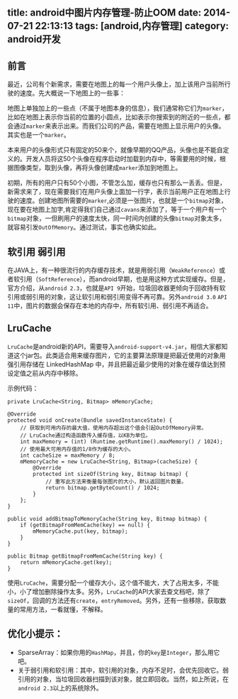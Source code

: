title: android中图片内存管理-防止OOM
date: 2014-07-21 22:13:13
tags: [android,内存管理]
category: android开发
---
## 前言
最近，公司有个新需求，需要在地图上的每一个用户头像上，加上该用户当前所行驶的速度。先大概说一下地图上的一些事：

地图上单独加上的一些点（不属于地图本身的信息），我们通常称它们为`marker`，比如在地图上表示你当前的位置的小圆点，比如表示你搜索到的附近的一些点，都会通过`marker`来表示出来。而我们公司的产品，需要在地图上显示用户的头像。其实也是一个`marker`。
<!-- more -->
本来用户的头像形式只有固定的50来个，就像早期的QQ产品，头像也是不能自定义的。开发人员将这50个头像在程序启动时加载到内存中，等需要用的时候，根据图像类型，取到头像，再将头像创建成`marker`添加到地图上。

初期，所有的用户只有50个小图，不管怎么加，缓存也只有那么一丢丢。但是，新需求来了，现在需要我们在用户头像上面加一行字，表示当前用户正在地图上行驶的速度。创建地图所需要的`marker`,必须是一张图片，也就是一个`bitmap`对象，现在要在地图上加字,肯定得我们自己通过`cavans`来添加了，等于一个用户有一个`bitmap`对象，一但刷用户的速度太快，同一时间内创建的头像`bitmap`对象太多，就容易引发`OutOfMemory`。通过测试，事实也确实如此。

## 软引用 弱引用

在JAVA上，有一种很流行的内存缓存技术，就是用弱引用（`WeakReference`）或者软引用（`SoftReference`），而android早期，也是用这种方式实现缓存。但是，官方介绍，从`android 2.3`，也就是`API 9`开始，垃圾回收器更倾向于回收持有软引用或弱引用的对象，这让软引用和弱引用变得不再可靠。另外`android 3.0` `API 11`中，图片的数据会保存在本地的内存中，所有软引用、弱引用不再适合。

## LruCache

`LruCache`是android新的API，需要导入`android-support-v4.jar`，相信大家都知道这个jar包。此类适合用来缓存图片，它的主要算法原理是把最近使用的对象用强引用存储在 LinkedHashMap 中，并且把最近最少使用的对象在缓存值达到预设定值之前从内存中移除。

示例代码：

```
private LruCache<String, Bitmap> mMemoryCache;

@Override
protected void onCreate(Bundle savedInstanceState) {
	// 获取到可用内存的最大值，使用内存超出这个值会引起OutOfMemory异常。
	// LruCache通过构造函数传入缓存值，以KB为单位。
	int maxMemory = (int) (Runtime.getRuntime().maxMemory() / 1024);
	// 使用最大可用内存值的1/8作为缓存的大小。
	int cacheSize = maxMemory / 8;
	mMemoryCache = new LruCache<String, Bitmap>(cacheSize) {
		@Override
		protected int sizeOf(String key, Bitmap bitmap) {
			// 重写此方法来衡量每张图片的大小，默认返回图片数量。
			return bitmap.getByteCount() / 1024;
		}
	};
}

public void addBitmapToMemoryCache(String key, Bitmap bitmap) {
	if (getBitmapFromMemCache(key) == null) {
		mMemoryCache.put(key, bitmap);
	}
}

public Bitmap getBitmapFromMemCache(String key) {
	return mMemoryCache.get(key);
}

```

使用`LruCache`，需要分配一个缓存大小，这个值不能大，大了占用太多，不能小，小了增加删除操作太多。另外，`LruCache`的API大家去查文档吧，除了`sizeOf`，回调的方法还有`create`，`entryRemoved`。另外，还有一些移除，获取数量的常用方法，一看就懂，不解释。

## 优化小提示：
- SparseArray：如果你用的`HashMap`，并且，你的`key`是`Integer`，那么用它吧。
- 关于弱引用和软引用：其中，软引用的对象，内存不足时，会优先回收它。弱引用的对象，当垃圾回收器扫描到该对象，就立即回收。当然，如上所说，在`android 2.3`以上的系统除外。
